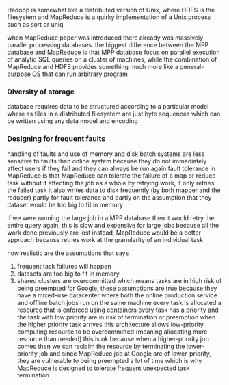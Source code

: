 Hadoop is somewhat like a distributed version of Unix, where HDFS is the filesystem and MapReduce is a quirky implementation of a Unix process such as sort or uniq

when MapReduce paper was introduced there already was massively parallel processing databases. the biggest difference between the MPP database and MapReduce is that MPP database focus on parallel execution of analytic SQL queries on a cluster of machines, while the combination of MapReduce and HDFS provides something much more like a general-purpose OS that can run arbitrary program

### Diversity of storage

database requires data to be structured according to a particular model where as files in a distributed filesystem are just byte sequences which can be written using any data model and encoding

### Designing for frequent faults

handling of faults and use of memory and disk 
batch systems are less sensitive to faults than online system because they do not immediately affect users if they fail and they can always be run again
fault tolerance in MapReduce is that MapReduce can tolerate the failure of a map or reduce task without it affecting the job as a whole by retrying work, it only retries the failed task
it also writes data to disk frequently (by both mapper and the reducer) partly for fault tolerance and partly on the assumption that they dataset would be too big to fit in memory

if we were running the large job in a MPP database then it would retry the entire query again, this is slow and expensive for large jobs because all the work done previously are lost
instead, MapReduce would be a better approach because retries work at the granularity of an individual task

how realistic are the assumptions that says
1. frequent task failures will happen
2. datasets are too big to fit in memory
3. shared clusters are overcommitted which means tasks are in high risk of being preempted
for Google, these assumptions are true because they have a mixed-use datacenter where both the online production service and offline batch jobs run on the same machine
every task is allocated a resource that is enforced using containers
every task has a priority and the task with low priority are in risk of termination or preemption when the higher priority task arrives
this architecture allows low-priority computing resource to be overcommitted (meaning allocating more resource than needed)
this is ok because when a higher-priority job comes then we can reclaim the resource by terminating the lower-priority job and since MapReduce job at Google are of lower-priority, they are vulnerable to being preempted a lot of time which is why MapReduce is designed to tolerate frequent unexpected task termination